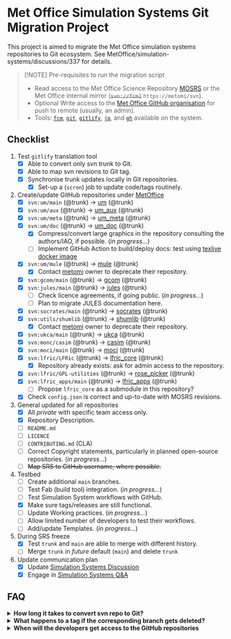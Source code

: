 # Met Office Simulation Systems Git Migration Project

This project is aimed to migrate the Met Office simulation systems repositories
to Git ecosystem. See MetOffice/simulation-systems/discussions/337 for details.

> [!NOTE] Pre-requisites to run the migration script
>
> - Read access to the Met Office Science Repository [MOSRS](https://code.metoffice.gov.uk/trac/home) or the Met Office internal mirror (~~`svn://fcm1`~~ `https://metomi/svn`).
> - Optional Write access to the [Met Office GitHub organisation](https://github.com/MetOffice) for push to remote (usually, an admin).
> - Tools: [`fcm`](https://metomi.github.io/fcm/doc/user_guide/introduction.html), [`git`](https://git-scm.com), [`gitlify`](https://github.com/MetOffice/gitlify), [`jq`](https://jqlang.org), and [`gh`](https://cli.github.com) available on the system.

## Checklist

1. Test `gitlify` translation tool
   - [x] Able to convert only svn trunk to Git.
   - [x] Able to map svn revisions to Git tag.
   - [x] Synchronise trunk updates locally in Git repositories.
     - [x] Set-up a (`scron`) job to update code/tags routinely.

2. Create/update GitHub repositories under [MetOffice](https://github.com/MetOffice)
   - [x] `svn:um/main` (@trunk) → [um](https://github.com/MetOffice/um) (@trunk)
   - [x] `svn:um/aux` (@trunk) → [um_aux](https://github.com/MetOffice/um_aux) (@trunk)
   - [x] `svn:um/meta` (@trunk) → [um_meta](https://github.com/MetOffice/um_meta) (@trunk)
   - [x] `svn:um/doc` (@trunk) → [um_doc](https://github.com/MetOffice/um_doc) (@trunk)
     - [x] Compress/convert large graphics in the repository consulting the authors/IAO, if possible. (_in progress..._)
     - [ ] Implement GitHub Action to build/deploy docs: test using [texlive docker image](https://hub.docker.com/r/texlive/texlive/tags?name=2018)
   - [x] `svn:um/mule` (@trunk) → [mule](https://github.com/MetOffice/mule) (@trunk)
     - [x] Contact [metomi](https://github.com/metomi/mule) owner to deprecate their repository.
   - [x] `svn:gcom/main` (@trunk) → [gcom](https://github.com/MetOffice/gcom) (@trunk)
   - [x] `svn:jules/main` (@trunk) → [jules](https://github.com/MetOffice/jules) (@trunk)
     - [ ] Check licence agreements, if going public. (_in progress..._)
     - [ ] Plan to migrate JULES documentation here.
   - [x] `svn:socrates/main` (@trunk) → [socrates](https://github.com/MetOffice/socrates) (@trunk)
   - [x] `svn:utils/shumlib` (@trunk) → [shumlib](https://github.com/MetOffice/shumlib) (@trunk)
     - [x] Contact [metomi](https://github.com/metomi/shumlib) owner to deprecate their repository.
   - [x] `svn:ukca/main` (@trunk) → [ukca](https://github.com/MetOffice/ukca) (@trunk)
   - [x] `svn:monc/casim` (@trunk) → [casim](https://github.com/MetOffice/casim) (@trunk)
   - [x] `svn:moci/main` (@trunk) → [moci](https://github.com/MetOffice/moci) (@trunk)
   - [x] `svn:lfric/LFRic` (@trunk) → [lfric_core](https://github.com/MetOffice/lfric_core) (@trunk)
     - [x] Repository already exists: ask for admin access to the repository.
   - [x] `svn:lfric/GPL-utilities` (@trunk) → [rose_picker](https://github.com/MetOffice/rose_picker) (@trunk)
   - [x] `svn:lfric_apps/main` (@trunk) → [lfric_apps](https://github.com/MetOffice/lfric_apps) (@trunk)
     - [ ] Propose `lfric_core` as a submodule in this repository?
   - [x] Check `config.json` is correct and up-to-date with MOSRS revisions.

3. General updated for all repositories
   - [x] All _private_ with specific team access only.
   - [x] Repository Description.
   - [ ] `README.md`
   - [ ] `LICENCE`
   - [ ] `CONTRIBUTING.md` (CLA)
   - [ ] Correct Copyright statements, particularly in planned open-source repositories. (_in progress..._)
   - [ ] ~~Map SRS to GitHub username, where possible.~~

4. Testbed
   - [ ] Create additional `main` branches.
   - [ ] Test Fab (build tool) integration. (_in progress..._)
   - [ ] Test Simulation System workflows with GitHub.
   - [x] Make sure tags/releases are still functional.
   - [ ] Update Working practices. (_in progress..._)
   - [ ] Allow limited number of developers to test their workflows.
   - [ ] Add/update Templates. (_in progress..._)

5. During SRS freeze
   - [x] Test `trunk` and `main` are able to merge with different history.
   - [ ] Merge `trunk` in _future_ default (`main`) and delete `trunk`

6. Update communication plan
   - [x] Update [Simulation Systems Discussion](https://github.com/MetOffice/simulation-systems/discussions/337)
   - [x] Engage in [Simulation Systems Q&A](https://github.com/MetOffice/simulation-systems/discussions/categories/questions-and-answers)

## FAQ

<details>
<summary><b>How long it takes to convert svn repo to Git?</b></summary>
The listing below shows the time taken to convert trunk-only branches and
attach svn tags to the Git repository locally using <code>ssd_svn2git.sh</code> script.

```sh
$ tail -n1 *.log
==> 20250330T025505_casim.log <==
2025-03-30 02:56:25 Done: casim in 00:01:20

==> 20250330T025625_moci.log <==
2025-03-30 02:59:42 Done: moci in 00:03:17

==> 20250330T025942_jules.log <==
2025-03-30 03:14:50 Done: jules in 00:15:08

==> 20250330T031450_socrates.log <==
2025-03-30 03:17:04 Done: socrates in 00:02:14

==> 20250330T031704_ukca.log <==
2025-03-30 03:18:06 Done: ukca in 00:01:02

==> 20250330T031806_shumlib.log <==
2025-03-30 03:19:40 Done: shumlib in 00:01:34

==> 20250330T031940_mule.log <==
2025-03-30 03:24:19 Done: mule in 00:04:39

==> 20250330T032419_um_aux.log <==
2025-03-30 03:29:52 Done: um_aux in 00:05:33

==> 20250330T032952_um_doc.log <==
2025-03-30 03:42:31 Done: um_doc in 00:12:39

==> 20250330T034231_um_meta.log <==
2025-03-30 03:46:47 Done: um_meta in 00:04:16

==> 20250330T034647_um.log <==
2025-03-30 05:04:04 Done: um in 01:17:17

==> 20250330T050404_gcom.log <==
2025-03-30 05:06:17 Done: gcom in 00:02:13

==> 20250330T050617_lfric_apps.log <==
2025-03-30 05:11:44 Done: lfric_apps in 00:05:27

==> 20250330T051145_lfric_core.log <==
2025-03-30 05:48:32 Done: lfric_core in 00:36:48
```
</details>

<details>
<summary><b>What happens to a tag if the corresponding branch gets deleted?</b></summary>
A branch is simply a way to track a collection of commits. The tag and commit
would stull exist if the branch is deleted. Ref: https://github.com/orgs/community/discussions/23918.
</details>

<details>
<summary><b>When will the developers get access to the GitHub repositories</b></summary>
Please refer to the timeline in [Simulation Systems Discussion](https://github.com/MetOffice/simulation-systems/discussions/337).
We will announce the opportunity to participate during the later part of migration testbed.
</details>
